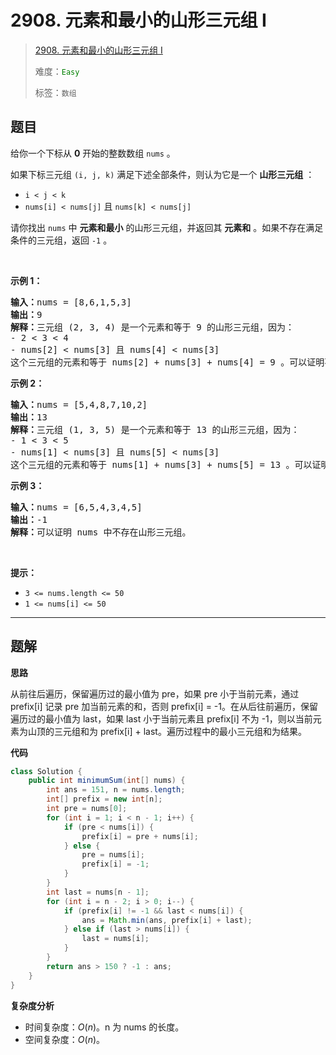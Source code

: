 # 2908. 元素和最小的山形三元组 I

> [2908. 元素和最小的山形三元组 I](https://leetcode.cn/problems/minimum-sum-of-mountain-triplets-i/)
>
> 难度：<font color=green>`Easy`</font>
>
> 标签：`数组`

## 题目

<p>给你一个下标从 <strong>0</strong> 开始的整数数组 <code>nums</code> 。</p>

<p>如果下标三元组 <code>(i, j, k)</code> 满足下述全部条件，则认为它是一个 <strong>山形三元组</strong> ：</p>

<ul>
	<li><code>i &lt; j &lt; k</code></li>
	<li><code>nums[i] &lt; nums[j]</code> 且 <code>nums[k] &lt; nums[j]</code></li>
</ul>

<p>请你找出 <code>nums</code> 中 <strong>元素和最小</strong> 的山形三元组，并返回其 <strong>元素和</strong> 。如果不存在满足条件的三元组，返回 <code>-1</code> 。</p>

<p>&nbsp;</p>

<p><strong class="example">示例 1：</strong></p>

<pre>
<strong>输入：</strong>nums = [8,6,1,5,3]
<strong>输出：</strong>9
<strong>解释：</strong>三元组 (2, 3, 4) 是一个元素和等于 9 的山形三元组，因为： 
- 2 &lt; 3 &lt; 4
- nums[2] &lt; nums[3] 且 nums[4] &lt; nums[3]
这个三元组的元素和等于 nums[2] + nums[3] + nums[4] = 9 。可以证明不存在元素和小于 9 的山形三元组。
</pre>

<p><strong class="example">示例 2：</strong></p>

<pre>
<strong>输入：</strong>nums = [5,4,8,7,10,2]
<strong>输出：</strong>13
<strong>解释：</strong>三元组 (1, 3, 5) 是一个元素和等于 13 的山形三元组，因为： 
- 1 &lt; 3 &lt; 5 
- nums[1] &lt; nums[3] 且 nums[5] &lt; nums[3]
这个三元组的元素和等于 nums[1] + nums[3] + nums[5] = 13 。可以证明不存在元素和小于 13 的山形三元组。
</pre>

<p><strong class="example">示例 3：</strong></p>

<pre>
<strong>输入：</strong>nums = [6,5,4,3,4,5]
<strong>输出：</strong>-1
<strong>解释：</strong>可以证明 nums 中不存在山形三元组。
</pre>

<p>&nbsp;</p>

<p><strong>提示：</strong></p>

<ul>
	<li><code>3 &lt;= nums.length &lt;= 50</code></li>
	<li><code>1 &lt;= nums[i] &lt;= 50</code></li>
</ul>


--------------------

## 题解

**思路**

从前往后遍历，保留遍历过的最小值为 pre，如果 pre 小于当前元素，通过 prefix[i] 记录 pre 加当前元素的和，否则 prefix[i] = -1。在从后往前遍历，保留遍历过的最小值为 last，如果 last 小于当前元素且 prefix[i] 不为 -1，则以当前元素为山顶的三元组和为 prefix[i] + last。遍历过程中的最小三元组和为结果。

**代码**

```java
class Solution {
    public int minimumSum(int[] nums) {
        int ans = 151, n = nums.length;
        int[] prefix = new int[n];
        int pre = nums[0];
        for (int i = 1; i < n - 1; i++) {
            if (pre < nums[i]) {
                prefix[i] = pre + nums[i];
            } else {
                pre = nums[i];
                prefix[i] = -1;
            }
        }
        int last = nums[n - 1];
        for (int i = n - 2; i > 0; i--) {
            if (prefix[i] != -1 && last < nums[i]) {
                ans = Math.min(ans, prefix[i] + last);
            } else if (last > nums[i]) {
                last = nums[i];
            }
        }
        return ans > 150 ? -1 : ans;
    }
}
```

**复杂度分析**

- 时间复杂度：$O(n)$。n 为 nums 的长度。
- 空间复杂度：$O(n)$。

